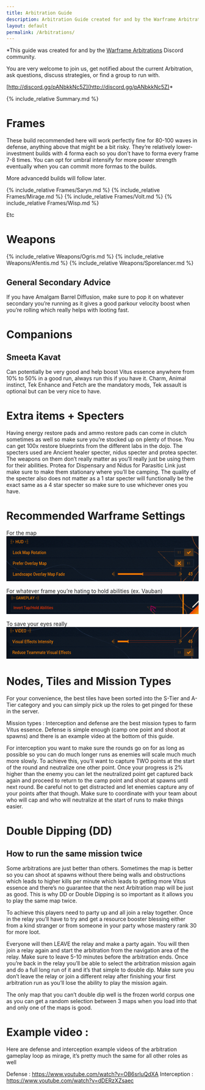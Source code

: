 ```yaml
---
title: Arbitration Guide
description: Arbitration Guide created for and by the Warframe Arbitrations community.
layout: default
permalink: /Arbitrations/
---
```


*This guide was created for and by the [Warframe Arbitrations](http://discord.gg/d2ubNDSv8a) Discord community.

You are very welcome to join us, get notified about the current Arbitration, ask questions, discuss strategies, or find a group to run with.

[http://discord.gg/pANbkkNc5Z](http://discord.gg/pANbkkNc5Z)*

{% include_relative Summary.md %}

# Frames

These build recommended here will work perfectly fine for 80-100 waves in defense, anything above that might be a bit risky. They’re relatively lower-investment builds with 4 forma each so you don’t have to forma every frame 7-8 times. You can opt for umbral intensify for more power strength eventually when you can commit more formas to the builds. 

More advancedd builds will follow later.


{% include_relative Frames/Saryn.md %}
{% include_relative Frames/Mirage.md %}
{% include_relative Frames/Volt.md %}
{% include_relative Frames/Wisp.md %}

Etc

# Weapons

{% include_relative Weapons/Ogris.md %}
{% include_relative Weapons/Afentis.md %}
{% include_relative Weapons/Sporelancer.md %}

## General Secondary Advice 
If you have Amalgam Barrel Diffusion, make sure to pop it on whatever secondary you’re running as it gives a good parkour velocity boost when you’re rolling which really helps with looting fast.

# Companions
## Smeeta Kavat
Can potentially be very good and help boost Vitus essence anywhere from 10% to 50% in a good run, always run this if you have it. 
Charm, Animal instinct, Tek Enhance and Fetch are the mandatory mods, Tek assault is optional but can be very nice to have.

# Extra items + Specters
Having energy restore pads and ammo restore pads can come in clutch sometimes as well so make sure you’re stocked up on plenty of those. You can get 100x restore blueprints from the different labs in the dojo. The specters used are Ancient healer specter, nidus specter and protea specter. The weapons on them don’t really matter as you’ll really just be using them for their abilities. Protea for Dispensary and Nidus for Parasitic Link just make sure to make them stationary where you’ll be camping. The quality of the specter also does not matter as a 1 star specter will functionally be the exact same as a 4 star specter so make sure to use whichever ones you have.


# Recommended Warframe Settings
For the map
![](media/settings_map.png)

For whatever frame you’re hating to hold abilities (ex. Vauban)
![](media/settings2.png)

To save your eyes really
![](media/settings1.png)

# Nodes, Tiles and Mission Types

For your convenience, the best tiles have been sorted into the S-Tier and A-Tier category and you can simply pick up the roles to get pinged for these in the server.

Mission types : 
Interception and defense are the best mission types to farm Vitus essence. Defense is simple enough (camp one point and shoot at spawns) and there is an example video at the bottom of this guide.

For interception you want to make sure the rounds go on for as long as possible so you can do much longer runs as enemies will scale much much more slowly. To achieve this, you’ll want to capture TWO points at the start of the round and neutralize one other point. Once your progress is 2% higher than the enemy you can let the neutralized point get captured back again and proceed to return to the camp point and shoot at spawns until next round. Be careful not to get distracted and let enemies capture any of your points after that though. Make sure to coordinate with your team about who will cap and who will neutralize at the start of runs to make things easier.

# Double Dipping (DD) 
## How to run the same mission twice
Some arbitrations are just better than others. Sometimes the map is better so you can shoot at spawns without there being walls and obstructions which leads to higher kills per minute which leads to getting more Vitus essence and there’s no guarantee that the next Arbitration map will be just as good. This is why DD or Double Dipping is so important as it allows you to play the same map twice.

To achieve this players need to party up and all join a relay together. Once in the relay you’ll have to try and get a resource booster blessing either from a kind stranger or from someone in your party whose mastery rank 30 for more loot. 
 


Everyone will then LEAVE the relay and make a party again. You will then join a relay again and start the arbitration from the navigation area of the relay. Make sure to leave 5-10 minutes before the arbitration ends. Once you’re back in the relay you’ll be able to select the arbitration mission again and do a full long run of it and it’s that simple to double dip. Make sure you don’t leave the relay or join a different relay after finishing your first arbitration run as you’ll lose the ability to play the mission again.

The only map that you can’t double dip well is the frozen world corpus one as you can get a random selection between 3 maps when you load into that and only one of the maps is good. 

# Example video : 

Here are defense and interception example videos of the arbitration gameplay loop as mirage, it’s pretty much the same for all other roles as well

Defense :  https://www.youtube.com/watch?v=OB6srluQdXA
Interception : https://www.youtube.com/watch?v=dDERzXZsaec
